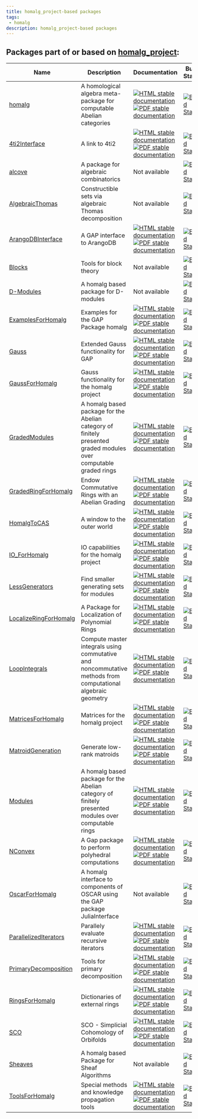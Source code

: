 ```yaml
---
title: homalg_project-based packages
tags:
 - homalg
description: homalg_project-based packages
---
```


<!-- BEGIN homalg_project USED_BY -->
## Packages part of or based on [homalg_project](https://homalg-project.github.io/prj/homalg_project):

| Name | Description | Documentation | Build Status | Code Coverage | Status |
| ---- | ----------- | ------------- | ------------ | ------------- | ------ |
| [homalg](https://homalg-project.github.io/pkg/homalg) | A homological algebra meta-package for computable Abelian categories | [![HTML stable documentation][html-homalg-img]][html-homalg-url] [![PDF stable documentation][pdf-homalg-img]][pdf-homalg-url] | [![Build Status][tests-homalg-img]][tests-homalg-url] | [![Code Coverage][codecov-homalg-img]][codecov-homalg-url] | [deposited][deposited-homalg-url] |
| [4ti2Interface](https://homalg-project.github.io/pkg/4ti2Interface) | A link to 4ti2 | [![HTML stable documentation][html-4ti2Interface-img]][html-4ti2Interface-url] [![PDF stable documentation][pdf-4ti2Interface-img]][pdf-4ti2Interface-url] | [![Build Status][tests-4ti2Interface-img]][tests-4ti2Interface-url] | [![Code Coverage][codecov-4ti2Interface-img]][codecov-4ti2Interface-url] | [deposited][deposited-4ti2Interface-url] |
| [alcove](https://homalg-project.github.io/pkg/alcove) | A package for algebraic combinatorics | Not available | [![Build Status][tests-alcove-img]][tests-alcove-url] | [![Code Coverage][codecov-alcove-img]][codecov-alcove-url] | dev |
| [AlgebraicThomas](https://homalg-project.github.io/pkg/AlgebraicThomas) | Constructible sets via algebraic Thomas decomposition | Not available | [![Build Status][tests-AlgebraicThomas-img]][tests-AlgebraicThomas-url] | [![Code Coverage][codecov-AlgebraicThomas-img]][codecov-AlgebraicThomas-url] | dev |
| [ArangoDBInterface](https://homalg-project.github.io/pkg/ArangoDBInterface) | A GAP interface to ArangoDB | [![HTML stable documentation][html-ArangoDBInterface-img]][html-ArangoDBInterface-url] [![PDF stable documentation][pdf-ArangoDBInterface-img]][pdf-ArangoDBInterface-url] | [![Build Status][tests-ArangoDBInterface-img]][tests-ArangoDBInterface-url] | [![Code Coverage][codecov-ArangoDBInterface-img]][codecov-ArangoDBInterface-url] | dev |
| [Blocks](https://homalg-project.github.io/pkg/Blocks) | Tools for block theory | Not available | [![Build Status][tests-Blocks-img]][tests-Blocks-url] | [![Code Coverage][codecov-Blocks-img]][codecov-Blocks-url] | dev |
| [D-Modules](https://homalg-project.github.io/pkg/D-Modules) | A homalg based package for D-modules | Not available | [![Build Status][tests-D-Modules-img]][tests-D-Modules-url] | [![Code Coverage][codecov-D-Modules-img]][codecov-D-Modules-url] | dev |
| [ExamplesForHomalg](https://homalg-project.github.io/pkg/ExamplesForHomalg) | Examples for the GAP Package homalg | [![HTML stable documentation][html-ExamplesForHomalg-img]][html-ExamplesForHomalg-url] [![PDF stable documentation][pdf-ExamplesForHomalg-img]][pdf-ExamplesForHomalg-url] | [![Build Status][tests-ExamplesForHomalg-img]][tests-ExamplesForHomalg-url] | [![Code Coverage][codecov-ExamplesForHomalg-img]][codecov-ExamplesForHomalg-url] | [deposited][deposited-ExamplesForHomalg-url] |
| [Gauss](https://homalg-project.github.io/pkg/Gauss) | Extended Gauss functionality for GAP | [![HTML stable documentation][html-Gauss-img]][html-Gauss-url] [![PDF stable documentation][pdf-Gauss-img]][pdf-Gauss-url] | [![Build Status][tests-Gauss-img]][tests-Gauss-url] | [![Code Coverage][codecov-Gauss-img]][codecov-Gauss-url] | [deposited][deposited-Gauss-url] |
| [GaussForHomalg](https://homalg-project.github.io/pkg/GaussForHomalg) | Gauss functionality for the homalg project | [![HTML stable documentation][html-GaussForHomalg-img]][html-GaussForHomalg-url] [![PDF stable documentation][pdf-GaussForHomalg-img]][pdf-GaussForHomalg-url] | [![Build Status][tests-GaussForHomalg-img]][tests-GaussForHomalg-url] | [![Code Coverage][codecov-GaussForHomalg-img]][codecov-GaussForHomalg-url] | [deposited][deposited-GaussForHomalg-url] |
| [GradedModules](https://homalg-project.github.io/pkg/GradedModules) | A homalg based package for the Abelian category of finitely presented graded modules over computable graded rings | [![HTML stable documentation][html-GradedModules-img]][html-GradedModules-url] [![PDF stable documentation][pdf-GradedModules-img]][pdf-GradedModules-url] | [![Build Status][tests-GradedModules-img]][tests-GradedModules-url] | [![Code Coverage][codecov-GradedModules-img]][codecov-GradedModules-url] | [deposited][deposited-GradedModules-url] |
| [GradedRingForHomalg](https://homalg-project.github.io/pkg/GradedRingForHomalg) | Endow Commutative Rings with an Abelian Grading | [![HTML stable documentation][html-GradedRingForHomalg-img]][html-GradedRingForHomalg-url] [![PDF stable documentation][pdf-GradedRingForHomalg-img]][pdf-GradedRingForHomalg-url] | [![Build Status][tests-GradedRingForHomalg-img]][tests-GradedRingForHomalg-url] | [![Code Coverage][codecov-GradedRingForHomalg-img]][codecov-GradedRingForHomalg-url] | [deposited][deposited-GradedRingForHomalg-url] |
| [HomalgToCAS](https://homalg-project.github.io/pkg/HomalgToCAS) | A window to the outer world | [![HTML stable documentation][html-HomalgToCAS-img]][html-HomalgToCAS-url] [![PDF stable documentation][pdf-HomalgToCAS-img]][pdf-HomalgToCAS-url] | [![Build Status][tests-HomalgToCAS-img]][tests-HomalgToCAS-url] | [![Code Coverage][codecov-HomalgToCAS-img]][codecov-HomalgToCAS-url] | [deposited][deposited-HomalgToCAS-url] |
| [IO_ForHomalg](https://homalg-project.github.io/pkg/IO_ForHomalg) | IO capabilities for the homalg project | [![HTML stable documentation][html-IO_ForHomalg-img]][html-IO_ForHomalg-url] [![PDF stable documentation][pdf-IO_ForHomalg-img]][pdf-IO_ForHomalg-url] | [![Build Status][tests-IO_ForHomalg-img]][tests-IO_ForHomalg-url] | [![Code Coverage][codecov-IO_ForHomalg-img]][codecov-IO_ForHomalg-url] | [deposited][deposited-IO_ForHomalg-url] |
| [LessGenerators](https://homalg-project.github.io/pkg/LessGenerators) | Find smaller generating sets for modules | [![HTML stable documentation][html-LessGenerators-img]][html-LessGenerators-url] [![PDF stable documentation][pdf-LessGenerators-img]][pdf-LessGenerators-url] | [![Build Status][tests-LessGenerators-img]][tests-LessGenerators-url] | [![Code Coverage][codecov-LessGenerators-img]][codecov-LessGenerators-url] | dev |
| [LocalizeRingForHomalg](https://homalg-project.github.io/pkg/LocalizeRingForHomalg) | A Package for Localization of Polynomial Rings | [![HTML stable documentation][html-LocalizeRingForHomalg-img]][html-LocalizeRingForHomalg-url] [![PDF stable documentation][pdf-LocalizeRingForHomalg-img]][pdf-LocalizeRingForHomalg-url] | [![Build Status][tests-LocalizeRingForHomalg-img]][tests-LocalizeRingForHomalg-url] | [![Code Coverage][codecov-LocalizeRingForHomalg-img]][codecov-LocalizeRingForHomalg-url] | [deposited][deposited-LocalizeRingForHomalg-url] |
| [LoopIntegrals](https://homalg-project.github.io/pkg/LoopIntegrals) | Compute master integrals using commutative and noncommutative methods from computational algebraic geometry | [![HTML stable documentation][html-LoopIntegrals-img]][html-LoopIntegrals-url] [![PDF stable documentation][pdf-LoopIntegrals-img]][pdf-LoopIntegrals-url] | [![Build Status][tests-LoopIntegrals-img]][tests-LoopIntegrals-url] | [![Code Coverage][codecov-LoopIntegrals-img]][codecov-LoopIntegrals-url] | dev |
| [MatricesForHomalg](https://homalg-project.github.io/pkg/MatricesForHomalg) | Matrices for the homalg project | [![HTML stable documentation][html-MatricesForHomalg-img]][html-MatricesForHomalg-url] [![PDF stable documentation][pdf-MatricesForHomalg-img]][pdf-MatricesForHomalg-url] | [![Build Status][tests-MatricesForHomalg-img]][tests-MatricesForHomalg-url] | [![Code Coverage][codecov-MatricesForHomalg-img]][codecov-MatricesForHomalg-url] | [deposited][deposited-MatricesForHomalg-url] |
| [MatroidGeneration](https://homalg-project.github.io/pkg/MatroidGeneration) | Generate low-rank matroids | [![HTML stable documentation][html-MatroidGeneration-img]][html-MatroidGeneration-url] [![PDF stable documentation][pdf-MatroidGeneration-img]][pdf-MatroidGeneration-url] | [![Build Status][tests-MatroidGeneration-img]][tests-MatroidGeneration-url] | [![Code Coverage][codecov-MatroidGeneration-img]][codecov-MatroidGeneration-url] | dev |
| [Modules](https://homalg-project.github.io/pkg/Modules) | A homalg based package for the Abelian category of finitely presented modules over computable rings | [![HTML stable documentation][html-Modules-img]][html-Modules-url] [![PDF stable documentation][pdf-Modules-img]][pdf-Modules-url] | [![Build Status][tests-Modules-img]][tests-Modules-url] | [![Code Coverage][codecov-Modules-img]][codecov-Modules-url] | [deposited][deposited-Modules-url] |
| [NConvex](https://homalg-project.github.io/pkg/NConvex) | A Gap package to perform polyhedral computations | [![HTML stable documentation][html-NConvex-img]][html-NConvex-url] [![PDF stable documentation][pdf-NConvex-img]][pdf-NConvex-url] | [![Build Status][tests-NConvex-img]][tests-NConvex-url] | [![Code Coverage][codecov-NConvex-img]][codecov-NConvex-url] | [deposited][deposited-NConvex-url] |
| [OscarForHomalg](https://homalg-project.github.io/pkg/OscarForHomalg) | A homalg interface to components of OSCAR using the GAP package JuliaInterface | Not available | [![Build Status][tests-OscarForHomalg-img]][tests-OscarForHomalg-url] | [![Code Coverage][codecov-OscarForHomalg-img]][codecov-OscarForHomalg-url] | dev |
| [ParallelizedIterators](https://homalg-project.github.io/pkg/ParallelizedIterators) | Parallely evaluate recursive iterators | [![HTML stable documentation][html-ParallelizedIterators-img]][html-ParallelizedIterators-url] [![PDF stable documentation][pdf-ParallelizedIterators-img]][pdf-ParallelizedIterators-url] | [![Build Status][tests-ParallelizedIterators-img]][tests-ParallelizedIterators-url] | [![Code Coverage][codecov-ParallelizedIterators-img]][codecov-ParallelizedIterators-url] | dev |
| [PrimaryDecomposition](https://homalg-project.github.io/pkg/PrimaryDecomposition) | Tools for primary decomposition | [![HTML stable documentation][html-PrimaryDecomposition-img]][html-PrimaryDecomposition-url] [![PDF stable documentation][pdf-PrimaryDecomposition-img]][pdf-PrimaryDecomposition-url] | [![Build Status][tests-PrimaryDecomposition-img]][tests-PrimaryDecomposition-url] | [![Code Coverage][codecov-PrimaryDecomposition-img]][codecov-PrimaryDecomposition-url] | dev |
| [RingsForHomalg](https://homalg-project.github.io/pkg/RingsForHomalg) | Dictionaries of external rings | [![HTML stable documentation][html-RingsForHomalg-img]][html-RingsForHomalg-url] [![PDF stable documentation][pdf-RingsForHomalg-img]][pdf-RingsForHomalg-url] | [![Build Status][tests-RingsForHomalg-img]][tests-RingsForHomalg-url] | [![Code Coverage][codecov-RingsForHomalg-img]][codecov-RingsForHomalg-url] | [deposited][deposited-RingsForHomalg-url] |
| [SCO](https://homalg-project.github.io/pkg/SCO) | SCO - Simplicial Cohomology of Orbifolds | [![HTML stable documentation][html-SCO-img]][html-SCO-url] [![PDF stable documentation][pdf-SCO-img]][pdf-SCO-url] | [![Build Status][tests-SCO-img]][tests-SCO-url] | [![Code Coverage][codecov-SCO-img]][codecov-SCO-url] | [deposited][deposited-SCO-url] |
| [Sheaves](https://homalg-project.github.io/pkg/Sheaves) | A homalg based Package for Sheaf Algorithms | Not available | [![Build Status][tests-Sheaves-img]][tests-Sheaves-url] | [![Code Coverage][codecov-Sheaves-img]][codecov-Sheaves-url] | dev |
| [ToolsForHomalg](https://homalg-project.github.io/pkg/ToolsForHomalg) | Special methods and knowledge propagation tools | [![HTML stable documentation][html-ToolsForHomalg-img]][html-ToolsForHomalg-url] [![PDF stable documentation][pdf-ToolsForHomalg-img]][pdf-ToolsForHomalg-url] | [![Build Status][tests-ToolsForHomalg-img]][tests-ToolsForHomalg-url] | [![Code Coverage][codecov-ToolsForHomalg-img]][codecov-ToolsForHomalg-url] | [deposited][deposited-ToolsForHomalg-url] |

[html-homalg-img]: https://img.shields.io/badge/HTML-stable-blue.svg
[html-homalg-url]: https://homalg-project.github.io/homalg_project/homalg/doc/chap0_mj.html

[pdf-homalg-img]: https://img.shields.io/badge/PDF-stable-blue.svg
[pdf-homalg-url]: https://homalg-project.github.io/homalg_project/homalg/download_pdf.html

[tests-homalg-img]: https://github.com/homalg-project/homalg_project/workflows/Tests/badge.svg?branch=master
[tests-homalg-url]: https://github.com/homalg-project/homalg_project/actions?query=workflow%3ATests+branch%3Amaster

[codecov-homalg-img]: https://codecov.io/gh/homalg-project/homalg_project/branch/master/graph/badge.svg?flag=homalg
[codecov-homalg-url]: https://codecov.io/gh/homalg-project/homalg_project/tree/master/homalg

[deposited-homalg-url]: https://www.gap-system.org/Packages/homalg.html

[html-4ti2Interface-img]: https://img.shields.io/badge/HTML-stable-blue.svg
[html-4ti2Interface-url]: https://homalg-project.github.io/homalg_project/4ti2Interface/doc/chap0_mj.html

[pdf-4ti2Interface-img]: https://img.shields.io/badge/PDF-stable-blue.svg
[pdf-4ti2Interface-url]: https://homalg-project.github.io/homalg_project/4ti2Interface/download_pdf.html

[tests-4ti2Interface-img]: https://github.com/homalg-project/homalg_project/workflows/Tests/badge.svg?branch=master
[tests-4ti2Interface-url]: https://github.com/homalg-project/homalg_project/actions?query=workflow%3ATests+branch%3Amaster

[codecov-4ti2Interface-img]: https://codecov.io/gh/homalg-project/homalg_project/branch/master/graph/badge.svg?flag=4ti2Interface
[codecov-4ti2Interface-url]: https://codecov.io/gh/homalg-project/homalg_project/tree/master/4ti2Interface

[deposited-4ti2Interface-url]: https://www.gap-system.org/Packages/4ti2interface.html

[tests-alcove-img]: https://github.com/homalg-project/alcove/workflows/Tests/badge.svg?branch=master
[tests-alcove-url]: https://github.com/homalg-project/alcove/actions?query=workflow%3ATests+branch%3Amaster

[codecov-alcove-img]: https://codecov.io/gh/homalg-project/alcove/branch/master/graph/badge.svg
[codecov-alcove-url]: https://codecov.io/gh/homalg-project/alcove

[tests-AlgebraicThomas-img]: https://github.com/homalg-project/AlgebraicThomas/workflows/Tests/badge.svg?branch=master
[tests-AlgebraicThomas-url]: https://github.com/homalg-project/AlgebraicThomas/actions?query=workflow%3ATests+branch%3Amaster

[codecov-AlgebraicThomas-img]: https://codecov.io/gh/homalg-project/AlgebraicThomas/branch/master/graph/badge.svg
[codecov-AlgebraicThomas-url]: https://codecov.io/gh/homalg-project/AlgebraicThomas

[html-ArangoDBInterface-img]: https://img.shields.io/badge/HTML-stable-blue.svg
[html-ArangoDBInterface-url]: https://homalg-project.github.io/ArangoDBInterface/doc/chap0_mj.html

[pdf-ArangoDBInterface-img]: https://img.shields.io/badge/PDF-stable-blue.svg
[pdf-ArangoDBInterface-url]: https://homalg-project.github.io/ArangoDBInterface/download_pdf.html

[tests-ArangoDBInterface-img]: https://github.com/homalg-project/ArangoDBInterface/workflows/Tests/badge.svg?branch=master
[tests-ArangoDBInterface-url]: https://github.com/homalg-project/ArangoDBInterface/actions?query=workflow%3ATests+branch%3Amaster

[codecov-ArangoDBInterface-img]: https://codecov.io/gh/homalg-project/ArangoDBInterface/branch/master/graph/badge.svg
[codecov-ArangoDBInterface-url]: https://codecov.io/gh/homalg-project/ArangoDBInterface

[tests-Blocks-img]: https://github.com/homalg-project/Blocks/workflows/Tests/badge.svg?branch=master
[tests-Blocks-url]: https://github.com/homalg-project/Blocks/actions?query=workflow%3ATests+branch%3Amaster

[codecov-Blocks-img]: https://codecov.io/gh/homalg-project/Blocks/branch/master/graph/badge.svg
[codecov-Blocks-url]: https://codecov.io/gh/homalg-project/Blocks

[tests-D-Modules-img]: https://github.com/homalg-project/D-Modules/workflows/Tests/badge.svg?branch=master
[tests-D-Modules-url]: https://github.com/homalg-project/D-Modules/actions?query=workflow%3ATests+branch%3Amaster

[codecov-D-Modules-img]: https://codecov.io/gh/homalg-project/D-Modules/branch/master/graph/badge.svg
[codecov-D-Modules-url]: https://codecov.io/gh/homalg-project/D-Modules

[html-ExamplesForHomalg-img]: https://img.shields.io/badge/HTML-stable-blue.svg
[html-ExamplesForHomalg-url]: https://homalg-project.github.io/homalg_project/ExamplesForHomalg/doc/chap0_mj.html

[pdf-ExamplesForHomalg-img]: https://img.shields.io/badge/PDF-stable-blue.svg
[pdf-ExamplesForHomalg-url]: https://homalg-project.github.io/homalg_project/ExamplesForHomalg/download_pdf.html

[tests-ExamplesForHomalg-img]: https://github.com/homalg-project/homalg_project/workflows/Tests/badge.svg?branch=master
[tests-ExamplesForHomalg-url]: https://github.com/homalg-project/homalg_project/actions?query=workflow%3ATests+branch%3Amaster

[codecov-ExamplesForHomalg-img]: https://codecov.io/gh/homalg-project/homalg_project/branch/master/graph/badge.svg?flag=ExamplesForHomalg
[codecov-ExamplesForHomalg-url]: https://codecov.io/gh/homalg-project/homalg_project/tree/master/ExamplesForHomalg

[deposited-ExamplesForHomalg-url]: https://www.gap-system.org/Packages/examplesforhomalg.html

[html-Gauss-img]: https://img.shields.io/badge/HTML-stable-blue.svg
[html-Gauss-url]: https://homalg-project.github.io/homalg_project/Gauss/doc/chap0_mj.html

[pdf-Gauss-img]: https://img.shields.io/badge/PDF-stable-blue.svg
[pdf-Gauss-url]: https://homalg-project.github.io/homalg_project/Gauss/download_pdf.html

[tests-Gauss-img]: https://github.com/homalg-project/homalg_project/workflows/Tests/badge.svg?branch=master
[tests-Gauss-url]: https://github.com/homalg-project/homalg_project/actions?query=workflow%3ATests+branch%3Amaster

[codecov-Gauss-img]: https://codecov.io/gh/homalg-project/homalg_project/branch/master/graph/badge.svg?flag=Gauss
[codecov-Gauss-url]: https://codecov.io/gh/homalg-project/homalg_project/tree/master/Gauss

[deposited-Gauss-url]: https://www.gap-system.org/Packages/gauss.html

[html-GaussForHomalg-img]: https://img.shields.io/badge/HTML-stable-blue.svg
[html-GaussForHomalg-url]: https://homalg-project.github.io/homalg_project/GaussForHomalg/doc/chap0_mj.html

[pdf-GaussForHomalg-img]: https://img.shields.io/badge/PDF-stable-blue.svg
[pdf-GaussForHomalg-url]: https://homalg-project.github.io/homalg_project/GaussForHomalg/download_pdf.html

[tests-GaussForHomalg-img]: https://github.com/homalg-project/homalg_project/workflows/Tests/badge.svg?branch=master
[tests-GaussForHomalg-url]: https://github.com/homalg-project/homalg_project/actions?query=workflow%3ATests+branch%3Amaster

[codecov-GaussForHomalg-img]: https://codecov.io/gh/homalg-project/homalg_project/branch/master/graph/badge.svg?flag=GaussForHomalg
[codecov-GaussForHomalg-url]: https://codecov.io/gh/homalg-project/homalg_project/tree/master/GaussForHomalg

[deposited-GaussForHomalg-url]: https://www.gap-system.org/Packages/gaussforhomalg.html

[html-GradedModules-img]: https://img.shields.io/badge/HTML-stable-blue.svg
[html-GradedModules-url]: https://homalg-project.github.io/homalg_project/GradedModules/doc/chap0_mj.html

[pdf-GradedModules-img]: https://img.shields.io/badge/PDF-stable-blue.svg
[pdf-GradedModules-url]: https://homalg-project.github.io/homalg_project/GradedModules/download_pdf.html

[tests-GradedModules-img]: https://github.com/homalg-project/homalg_project/workflows/Tests/badge.svg?branch=master
[tests-GradedModules-url]: https://github.com/homalg-project/homalg_project/actions?query=workflow%3ATests+branch%3Amaster

[codecov-GradedModules-img]: https://codecov.io/gh/homalg-project/homalg_project/branch/master/graph/badge.svg?flag=GradedModules
[codecov-GradedModules-url]: https://codecov.io/gh/homalg-project/homalg_project/tree/master/GradedModules

[deposited-GradedModules-url]: https://www.gap-system.org/Packages/gradedmodules.html

[html-GradedRingForHomalg-img]: https://img.shields.io/badge/HTML-stable-blue.svg
[html-GradedRingForHomalg-url]: https://homalg-project.github.io/homalg_project/GradedRingForHomalg/doc/chap0_mj.html

[pdf-GradedRingForHomalg-img]: https://img.shields.io/badge/PDF-stable-blue.svg
[pdf-GradedRingForHomalg-url]: https://homalg-project.github.io/homalg_project/GradedRingForHomalg/download_pdf.html

[tests-GradedRingForHomalg-img]: https://github.com/homalg-project/homalg_project/workflows/Tests/badge.svg?branch=master
[tests-GradedRingForHomalg-url]: https://github.com/homalg-project/homalg_project/actions?query=workflow%3ATests+branch%3Amaster

[codecov-GradedRingForHomalg-img]: https://codecov.io/gh/homalg-project/homalg_project/branch/master/graph/badge.svg?flag=GradedRingForHomalg
[codecov-GradedRingForHomalg-url]: https://codecov.io/gh/homalg-project/homalg_project/tree/master/GradedRingForHomalg

[deposited-GradedRingForHomalg-url]: https://www.gap-system.org/Packages/gradedringforhomalg.html

[html-HomalgToCAS-img]: https://img.shields.io/badge/HTML-stable-blue.svg
[html-HomalgToCAS-url]: https://homalg-project.github.io/homalg_project/HomalgToCAS/doc/chap0_mj.html

[pdf-HomalgToCAS-img]: https://img.shields.io/badge/PDF-stable-blue.svg
[pdf-HomalgToCAS-url]: https://homalg-project.github.io/homalg_project/HomalgToCAS/download_pdf.html

[tests-HomalgToCAS-img]: https://github.com/homalg-project/homalg_project/workflows/Tests/badge.svg?branch=master
[tests-HomalgToCAS-url]: https://github.com/homalg-project/homalg_project/actions?query=workflow%3ATests+branch%3Amaster

[codecov-HomalgToCAS-img]: https://codecov.io/gh/homalg-project/homalg_project/branch/master/graph/badge.svg?flag=HomalgToCAS
[codecov-HomalgToCAS-url]: https://codecov.io/gh/homalg-project/homalg_project/tree/master/HomalgToCAS

[deposited-HomalgToCAS-url]: https://www.gap-system.org/Packages/homalgtocas.html

[html-IO_ForHomalg-img]: https://img.shields.io/badge/HTML-stable-blue.svg
[html-IO_ForHomalg-url]: https://homalg-project.github.io/homalg_project/IO_ForHomalg/doc/chap0_mj.html

[pdf-IO_ForHomalg-img]: https://img.shields.io/badge/PDF-stable-blue.svg
[pdf-IO_ForHomalg-url]: https://homalg-project.github.io/homalg_project/IO_ForHomalg/download_pdf.html

[tests-IO_ForHomalg-img]: https://github.com/homalg-project/homalg_project/workflows/Tests/badge.svg?branch=master
[tests-IO_ForHomalg-url]: https://github.com/homalg-project/homalg_project/actions?query=workflow%3ATests+branch%3Amaster

[codecov-IO_ForHomalg-img]: https://codecov.io/gh/homalg-project/homalg_project/branch/master/graph/badge.svg?flag=IO_ForHomalg
[codecov-IO_ForHomalg-url]: https://codecov.io/gh/homalg-project/homalg_project/tree/master/IO_ForHomalg

[deposited-IO_ForHomalg-url]: https://www.gap-system.org/Packages/io_forhomalg.html

[html-LessGenerators-img]: https://img.shields.io/badge/HTML-stable-blue.svg
[html-LessGenerators-url]: https://homalg-project.github.io/LessGenerators/doc/chap0_mj.html

[pdf-LessGenerators-img]: https://img.shields.io/badge/PDF-stable-blue.svg
[pdf-LessGenerators-url]: https://homalg-project.github.io/LessGenerators/download_pdf.html

[tests-LessGenerators-img]: https://github.com/homalg-project/LessGenerators/workflows/Tests/badge.svg?branch=master
[tests-LessGenerators-url]: https://github.com/homalg-project/LessGenerators/actions?query=workflow%3ATests+branch%3Amaster

[codecov-LessGenerators-img]: https://codecov.io/gh/homalg-project/LessGenerators/branch/master/graph/badge.svg
[codecov-LessGenerators-url]: https://codecov.io/gh/homalg-project/LessGenerators

[html-LocalizeRingForHomalg-img]: https://img.shields.io/badge/HTML-stable-blue.svg
[html-LocalizeRingForHomalg-url]: https://homalg-project.github.io/homalg_project/LocalizeRingForHomalg/doc/chap0_mj.html

[pdf-LocalizeRingForHomalg-img]: https://img.shields.io/badge/PDF-stable-blue.svg
[pdf-LocalizeRingForHomalg-url]: https://homalg-project.github.io/homalg_project/LocalizeRingForHomalg/download_pdf.html

[tests-LocalizeRingForHomalg-img]: https://github.com/homalg-project/homalg_project/workflows/Tests/badge.svg?branch=master
[tests-LocalizeRingForHomalg-url]: https://github.com/homalg-project/homalg_project/actions?query=workflow%3ATests+branch%3Amaster

[codecov-LocalizeRingForHomalg-img]: https://codecov.io/gh/homalg-project/homalg_project/branch/master/graph/badge.svg?flag=LocalizeRingForHomalg
[codecov-LocalizeRingForHomalg-url]: https://codecov.io/gh/homalg-project/homalg_project/tree/master/LocalizeRingForHomalg

[deposited-LocalizeRingForHomalg-url]: https://www.gap-system.org/Packages/localizeringforhomalg.html

[html-LoopIntegrals-img]: https://img.shields.io/badge/HTML-stable-blue.svg
[html-LoopIntegrals-url]: https://homalg-project.github.io/LoopIntegrals/doc/chap0_mj.html

[pdf-LoopIntegrals-img]: https://img.shields.io/badge/PDF-stable-blue.svg
[pdf-LoopIntegrals-url]: https://homalg-project.github.io/LoopIntegrals/download_pdf.html

[tests-LoopIntegrals-img]: https://github.com/homalg-project/LoopIntegrals/workflows/Tests/badge.svg?branch=master
[tests-LoopIntegrals-url]: https://github.com/homalg-project/LoopIntegrals/actions?query=workflow%3ATests+branch%3Amaster

[codecov-LoopIntegrals-img]: https://codecov.io/gh/homalg-project/LoopIntegrals/branch/master/graph/badge.svg
[codecov-LoopIntegrals-url]: https://codecov.io/gh/homalg-project/LoopIntegrals

[html-MatricesForHomalg-img]: https://img.shields.io/badge/HTML-stable-blue.svg
[html-MatricesForHomalg-url]: https://homalg-project.github.io/homalg_project/MatricesForHomalg/doc/chap0_mj.html

[pdf-MatricesForHomalg-img]: https://img.shields.io/badge/PDF-stable-blue.svg
[pdf-MatricesForHomalg-url]: https://homalg-project.github.io/homalg_project/MatricesForHomalg/download_pdf.html

[tests-MatricesForHomalg-img]: https://github.com/homalg-project/homalg_project/workflows/Tests/badge.svg?branch=master
[tests-MatricesForHomalg-url]: https://github.com/homalg-project/homalg_project/actions?query=workflow%3ATests+branch%3Amaster

[codecov-MatricesForHomalg-img]: https://codecov.io/gh/homalg-project/homalg_project/branch/master/graph/badge.svg?flag=MatricesForHomalg
[codecov-MatricesForHomalg-url]: https://codecov.io/gh/homalg-project/homalg_project/tree/master/MatricesForHomalg

[deposited-MatricesForHomalg-url]: https://www.gap-system.org/Packages/matricesforhomalg.html

[html-MatroidGeneration-img]: https://img.shields.io/badge/HTML-stable-blue.svg
[html-MatroidGeneration-url]: https://homalg-project.github.io/MatroidGeneration/doc/chap0_mj.html

[pdf-MatroidGeneration-img]: https://img.shields.io/badge/PDF-stable-blue.svg
[pdf-MatroidGeneration-url]: https://homalg-project.github.io/MatroidGeneration/download_pdf.html

[tests-MatroidGeneration-img]: https://github.com/homalg-project/MatroidGeneration/workflows/Tests/badge.svg?branch=master
[tests-MatroidGeneration-url]: https://github.com/homalg-project/MatroidGeneration/actions?query=workflow%3ATests+branch%3Amaster

[codecov-MatroidGeneration-img]: https://codecov.io/gh/homalg-project/MatroidGeneration/branch/master/graph/badge.svg
[codecov-MatroidGeneration-url]: https://codecov.io/gh/homalg-project/MatroidGeneration

[html-Modules-img]: https://img.shields.io/badge/HTML-stable-blue.svg
[html-Modules-url]: https://homalg-project.github.io/homalg_project/Modules/doc/chap0_mj.html

[pdf-Modules-img]: https://img.shields.io/badge/PDF-stable-blue.svg
[pdf-Modules-url]: https://homalg-project.github.io/homalg_project/Modules/download_pdf.html

[tests-Modules-img]: https://github.com/homalg-project/homalg_project/workflows/Tests/badge.svg?branch=master
[tests-Modules-url]: https://github.com/homalg-project/homalg_project/actions?query=workflow%3ATests+branch%3Amaster

[codecov-Modules-img]: https://codecov.io/gh/homalg-project/homalg_project/branch/master/graph/badge.svg?flag=Modules
[codecov-Modules-url]: https://codecov.io/gh/homalg-project/homalg_project/tree/master/Modules

[deposited-Modules-url]: https://www.gap-system.org/Packages/modules.html

[html-NConvex-img]: https://img.shields.io/badge/HTML-stable-blue.svg
[html-NConvex-url]: https://homalg-project.github.io/NConvex/doc/chap0_mj.html

[pdf-NConvex-img]: https://img.shields.io/badge/PDF-stable-blue.svg
[pdf-NConvex-url]: https://homalg-project.github.io/NConvex/download_pdf.html

[tests-NConvex-img]: https://github.com/homalg-project/NConvex/workflows/Tests/badge.svg?branch=master
[tests-NConvex-url]: https://github.com/homalg-project/NConvex/actions?query=workflow%3ATests+branch%3Amaster

[codecov-NConvex-img]: https://codecov.io/gh/homalg-project/NConvex/branch/master/graph/badge.svg
[codecov-NConvex-url]: https://codecov.io/gh/homalg-project/NConvex

[deposited-NConvex-url]: https://www.gap-system.org/Packages/nconvex.html

[tests-OscarForHomalg-img]: https://github.com/homalg-project/OscarForHomalg/workflows/Tests/badge.svg?branch=master
[tests-OscarForHomalg-url]: https://github.com/homalg-project/OscarForHomalg/actions?query=workflow%3ATests+branch%3Amaster

[codecov-OscarForHomalg-img]: https://codecov.io/gh/homalg-project/OscarForHomalg/branch/master/graph/badge.svg
[codecov-OscarForHomalg-url]: https://codecov.io/gh/homalg-project/OscarForHomalg

[html-ParallelizedIterators-img]: https://img.shields.io/badge/HTML-stable-blue.svg
[html-ParallelizedIterators-url]: https://homalg-project.github.io/ParallelizedIterators/doc/chap0_mj.html

[pdf-ParallelizedIterators-img]: https://img.shields.io/badge/PDF-stable-blue.svg
[pdf-ParallelizedIterators-url]: https://homalg-project.github.io/ParallelizedIterators/download_pdf.html

[tests-ParallelizedIterators-img]: https://github.com/homalg-project/ParallelizedIterators/workflows/Tests/badge.svg?branch=master
[tests-ParallelizedIterators-url]: https://github.com/homalg-project/ParallelizedIterators/actions?query=workflow%3ATests+branch%3Amaster

[codecov-ParallelizedIterators-img]: https://codecov.io/gh/homalg-project/ParallelizedIterators/branch/master/graph/badge.svg
[codecov-ParallelizedIterators-url]: https://codecov.io/gh/homalg-project/ParallelizedIterators

[html-PrimaryDecomposition-img]: https://img.shields.io/badge/HTML-stable-blue.svg
[html-PrimaryDecomposition-url]: https://homalg-project.github.io/PrimaryDecomposition/doc/chap0_mj.html

[pdf-PrimaryDecomposition-img]: https://img.shields.io/badge/PDF-stable-blue.svg
[pdf-PrimaryDecomposition-url]: https://homalg-project.github.io/PrimaryDecomposition/download_pdf.html

[tests-PrimaryDecomposition-img]: https://github.com/homalg-project/PrimaryDecomposition/workflows/Tests/badge.svg?branch=master
[tests-PrimaryDecomposition-url]: https://github.com/homalg-project/PrimaryDecomposition/actions?query=workflow%3ATests+branch%3Amaster

[codecov-PrimaryDecomposition-img]: https://codecov.io/gh/homalg-project/PrimaryDecomposition/branch/master/graph/badge.svg
[codecov-PrimaryDecomposition-url]: https://codecov.io/gh/homalg-project/PrimaryDecomposition

[html-RingsForHomalg-img]: https://img.shields.io/badge/HTML-stable-blue.svg
[html-RingsForHomalg-url]: https://homalg-project.github.io/homalg_project/RingsForHomalg/doc/chap0_mj.html

[pdf-RingsForHomalg-img]: https://img.shields.io/badge/PDF-stable-blue.svg
[pdf-RingsForHomalg-url]: https://homalg-project.github.io/homalg_project/RingsForHomalg/download_pdf.html

[tests-RingsForHomalg-img]: https://github.com/homalg-project/homalg_project/workflows/Tests/badge.svg?branch=master
[tests-RingsForHomalg-url]: https://github.com/homalg-project/homalg_project/actions?query=workflow%3ATests+branch%3Amaster

[codecov-RingsForHomalg-img]: https://codecov.io/gh/homalg-project/homalg_project/branch/master/graph/badge.svg?flag=RingsForHomalg
[codecov-RingsForHomalg-url]: https://codecov.io/gh/homalg-project/homalg_project/tree/master/RingsForHomalg

[deposited-RingsForHomalg-url]: https://www.gap-system.org/Packages/ringsforhomalg.html

[html-SCO-img]: https://img.shields.io/badge/HTML-stable-blue.svg
[html-SCO-url]: https://homalg-project.github.io/homalg_project/SCO/doc/chap0_mj.html

[pdf-SCO-img]: https://img.shields.io/badge/PDF-stable-blue.svg
[pdf-SCO-url]: https://homalg-project.github.io/homalg_project/SCO/download_pdf.html

[tests-SCO-img]: https://github.com/homalg-project/homalg_project/workflows/Tests/badge.svg?branch=master
[tests-SCO-url]: https://github.com/homalg-project/homalg_project/actions?query=workflow%3ATests+branch%3Amaster

[codecov-SCO-img]: https://codecov.io/gh/homalg-project/homalg_project/branch/master/graph/badge.svg?flag=SCO
[codecov-SCO-url]: https://codecov.io/gh/homalg-project/homalg_project/tree/master/SCO

[deposited-SCO-url]: https://www.gap-system.org/Packages/sco.html

[tests-Sheaves-img]: https://github.com/homalg-project/Sheaves/workflows/Tests/badge.svg?branch=master
[tests-Sheaves-url]: https://github.com/homalg-project/Sheaves/actions?query=workflow%3ATests+branch%3Amaster

[codecov-Sheaves-img]: https://codecov.io/gh/homalg-project/Sheaves/branch/master/graph/badge.svg
[codecov-Sheaves-url]: https://codecov.io/gh/homalg-project/Sheaves

[html-ToolsForHomalg-img]: https://img.shields.io/badge/HTML-stable-blue.svg
[html-ToolsForHomalg-url]: https://homalg-project.github.io/homalg_project/ToolsForHomalg/doc/chap0_mj.html

[pdf-ToolsForHomalg-img]: https://img.shields.io/badge/PDF-stable-blue.svg
[pdf-ToolsForHomalg-url]: https://homalg-project.github.io/homalg_project/ToolsForHomalg/download_pdf.html

[tests-ToolsForHomalg-img]: https://github.com/homalg-project/homalg_project/workflows/Tests/badge.svg?branch=master
[tests-ToolsForHomalg-url]: https://github.com/homalg-project/homalg_project/actions?query=workflow%3ATests+branch%3Amaster

[codecov-ToolsForHomalg-img]: https://codecov.io/gh/homalg-project/homalg_project/branch/master/graph/badge.svg?flag=ToolsForHomalg
[codecov-ToolsForHomalg-url]: https://codecov.io/gh/homalg-project/homalg_project/tree/master/ToolsForHomalg

[deposited-ToolsForHomalg-url]: https://www.gap-system.org/Packages/toolsforhomalg.html

<!-- END homalg_project USED_BY -->
